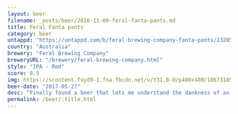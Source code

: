 ```yaml
---
layout: beer
filename: _posts/beer/2016-11-09-feral-fanta-pants.md
title: Feral Fanta pants
category: beer
untappd: "https://untappd.com/b/feral-brewing-company-fanta-pants/13205"
country: "Australia"
brewery: "Feral Brewing Company"
breweryURL: "/brewery/feral-brewing-company.html"
style: "IPA - Red"
score: 8.5
img: https://scontent.fsyd9-1.fna.fbcdn.net/v/t31.0-0/p480x480/18673189_10155251933448745_1210804026671660953_o.jpg?_nc_cat=105&_nc_sid=e007fa&_nc_ohc=sv31KTYgDOoAX80Z444&_nc_ht=scontent.fsyd9-1.fna&_nc_tp=6&oh=2a982087c629949c04d787d18e4f544b&oe=5F47EE3F
beer-date: "2017-05-27"
desc: "Finally found a beer that lets me understand the dankness of an IPA. The bitterness is high but it’s well rounded. Seems a bit like it has many different styles of hops involved which all come together to give that dank"
permalink: /beer/:title.html
---
```

